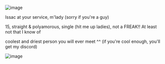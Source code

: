 ![image](https://github.com/user-attachments/assets/d7f7d9f1-c9b4-47b2-90fb-c5164e55b802)



Issac at your service, m'lady (sorry if you're a guy)

15, straight & polyamorous, single (hit me up ladies), not a FREAK!! At least not that I know of

coolest and driest person you will ever meet ^^ (if you're cool enough, you'll get my discord)


![image](https://github.com/user-attachments/assets/5c72baf7-dbe8-4f88-9f65-d5661c0881d6)


<!---
grungedart/grungedart is a ✨ special ✨ repository because its `README.md` (this file) appears on your GitHub profile.
You can click the Preview link to take a look at your changes.
--->
